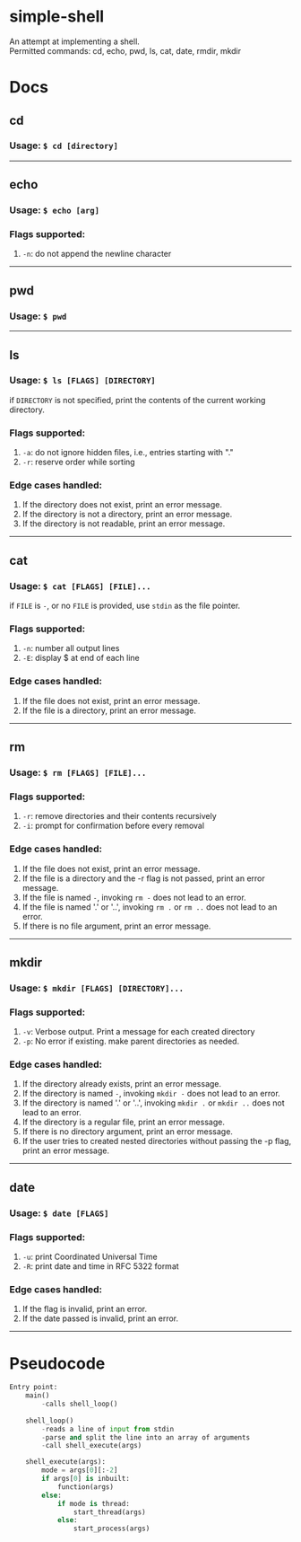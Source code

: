 # simple-shell
An attempt at implementing a shell.  
Permitted commands: cd, echo, pwd, ls, cat, date, rmdir, mkdir

# Docs
## cd
### Usage: `$ cd [directory]`
***
## echo
### Usage: `$ echo [arg]` 
### Flags supported:
1. `-n`: do not append the newline character
***
## pwd
### Usage: `$ pwd`
***
## ls
### Usage: `$ ls [FLAGS] [DIRECTORY]`
if `DIRECTORY` is not specified, print the contents of the current working directory.
### Flags supported:
1. `-a`: do not ignore hidden files, i.e., entries starting with "."
2. `-r`: reserve order while sorting
### Edge cases handled:
1. If the directory does not exist, print an error message.
2. If the directory is not a directory, print an error message.
3. If the directory is not readable, print an error message.

***
## cat
### Usage: `$ cat [FLAGS] [FILE]...`
if `FILE` is `-`, or no `FILE` is provided, use `stdin` as the file pointer.
### Flags supported:
1. `-n`: number all output lines
2. `-E`: display $ at end of each line
### Edge cases handled:
1. If the file does not exist, print an error message.
2. If the file is a directory, print an error message.
***
## rm
### Usage: `$ rm [FLAGS] [FILE]...`
### Flags supported:
1. `-r`: remove directories and their contents recursively
2. `-i`: prompt for confirmation before every removal 
### Edge cases handled: 
1. If the file does not exist, print an error message.
2. If the file is a directory and the -r flag is not passed, print an error message.
3. If the file is named `-`, invoking `rm -` does not lead to an error.
4. If the file is named '.' or '..', invoking `rm .` or `rm ..` does not lead to an error.
5. If there is no file argument, print an error message.
***
## mkdir
### Usage: `$ mkdir [FLAGS] [DIRECTORY]...`
### Flags supported:
1. `-v`: Verbose output. Print a message for each created directory
2. `-p`: No error if existing. make parent directories as needed.
### Edge cases handled:
1. If the directory already exists, print an error message.
2. If the directory is named `-`, invoking `mkdir -` does not lead to an error.
3. If the directory is named '.' or '..', invoking `mkdir .` or `mkdir ..` does not lead to an error.
4. If the directory is a regular file, print an error message.
5. If there is no directory argument, print an error message.
6. If the user tries to created nested directories without passing the -p flag, print an error message.
***

## date
### Usage: `$ date [FLAGS]`
### Flags supported:
1. `-u`: print Coordinated Universal Time
2. `-R`: print date and time in RFC 5322 format
### Edge cases handled:
1. If the flag is invalid, print an error.
2. If the date passed is invalid, print an error.
***
# Pseudocode
```py
Entry point:
    main()
        -calls shell_loop()
    
    shell_loop()
        -reads a line of input from stdin
        -parse and split the line into an array of arguments
        -call shell_execute(args)

    shell_execute(args):
        mode = args[0][:-2]
        if args[0] is inbuilt:
            function(args)
        else:
            if mode is thread:
                start_thread(args)
            else:
                start_process(args)
```
